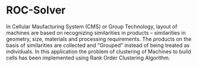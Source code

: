 ROC-Solver
==========

In Cellular Maufacturing System (CMS) or Group Technology, 
layout of machines are based on recognizing similarities in products – similarities in geometry, size, materials and processing requirements. 
The products on the basis of similarities are collected and “Grouped” instead of being treated as individuals. 
In this application the problem of clustering of Machines to build cells has been implemented using Rank Order Clustering Algorithm.
